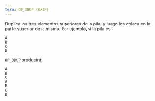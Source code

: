 ```yaml
---
term: OP_3DUP (0X6F)
---
```


Duplica los tres elementos superiores de la pila, y luego los coloca en la parte superior de la misma. Por ejemplo, si la pila es:

```text
A
B
C
D
```

`OP_3DUP` producirá:

```text
A
B
C
A
B
C
D
```